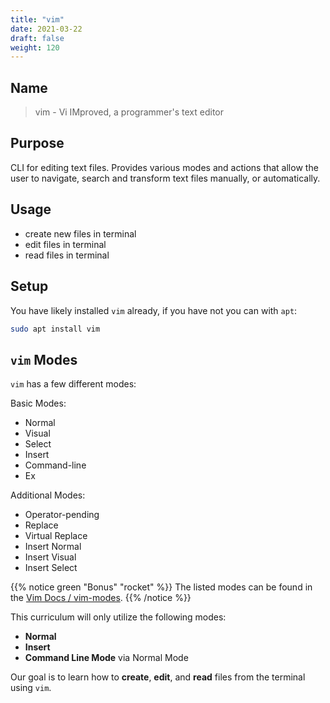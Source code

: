 ```yaml
---
title: "vim"
date: 2021-03-22
draft: false
weight: 120
---
```


## Name

> vim - Vi IMproved, a programmer's text editor

## Purpose

CLI for editing text files. Provides various modes and actions that allow the user to navigate, search and transform text files manually, or automatically.

## Usage

- create new files in terminal
- edit files in terminal
- read files in terminal

## Setup

You have likely installed `vim` already, if you have not you can with `apt`:

```bash
sudo apt install vim
```

## `vim` Modes

`vim` has a few different modes:

Basic Modes:
- Normal
- Visual
- Select
- Insert
- Command-line
- Ex

Additional Modes:
- Operator-pending
- Replace
- Virtual Replace
- Insert Normal
- Insert Visual
- Insert Select

{{% notice green "Bonus" "rocket" %}}
The listed modes can be found in the [Vim Docs / vim-modes](http://vimdoc.sourceforge.net/htmldoc/intro.html#vim-modes).
{{% /notice %}}

This curriculum will only utilize the following modes:

- **Normal**
- **Insert**
- **Command Line Mode** via Normal Mode

Our goal is to learn how to **create**, **edit**, and **read** files from the terminal using `vim`.


